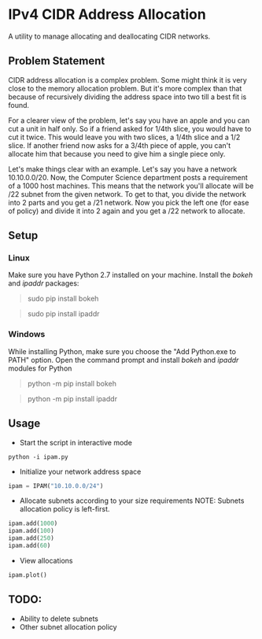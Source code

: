 # IPv4 CIDR Address Allocation
A utility to manage allocating and deallocating CIDR networks.

## Problem Statement
CIDR address allocation is a complex problem. Some might think it is very close to the memory allocation problem. But
it's more complex than that because of recursively dividing the address space into two till a best fit is found. 

For a clearer view of the problem, let's say you have an apple and you can cut a unit in half only. So if a friend asked
for 1/4th slice, you would have to cut it twice. This would leave you with two slices, a 1/4th slice and a 1/2 slice. If
    another friend now asks for a 3/4th piece of apple, you can't allocate him that because you need to give him a
    single piece only. 

Let's make things clear with an example. Let's say you have a network 10.10.0.0/20. Now, the Computer Science department
posts a requirement of a 1000 host machines. This means that the network you'll allocate will be /22 subnet from the
given network. To get to that, you divide the network into 2 parts and you get a /21 network. Now you pick the left one (for ease of policy) and divide it into 2 again and you get a /22 network to allocate. 

## Setup
### Linux
Make sure you have Python 2.7 installed on your machine. Install the *bokeh* and *ipaddr* packages:

> sudo pip install bokeh

> sudo pip install ipaddr

### Windows
While installing Python, make sure you choose the "Add Python.exe to PATH" option. Open the command prompt and install
*bokeh* and *ipaddr* modules for Python

> python -m pip install bokeh

> python -m pip install ipaddr

## Usage
- Start the script in interactive mode
```
python -i ipam.py
```
- Initialize your network address space
```python
ipam = IPAM("10.10.0.0/24")
```
- Allocate subnets according to your size requirements
NOTE: Subnets allocation policy is left-first. 
```python
ipam.add(1000)
ipam.add(100)
ipam.add(250)
ipam.add(60)
```
- View allocations
```python
ipam.plot()
```
## TODO:
- Ability to delete subnets
- Other subnet allocation policy
